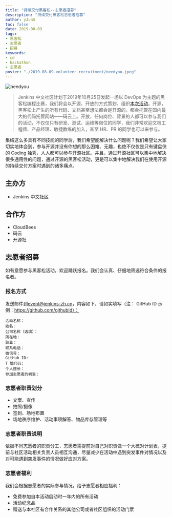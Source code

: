```yaml
---
title: "持续交付黑客松--志愿者招募"
description: "持续交付黑客松志愿者招募"
author: yJunS
toc: false
date: 2019-08-09
tags:
- 黑客松
- 志愿者
- 招募
keywords:
- cd
- hackathon
- 志愿者
poster: "./2019-08-09-volunteer-recruitment/needyou.jpeg"
---
```


![needyou](needyou.jpeg)

> Jenkins 中文社区计划于2019年10月25日发起一场以 DevOps 为主题的黑客松编程比赛，我们将会以开源、开放的方式策划、组织[本次活动](https://jenkins-zh.cn/event/beijing-2019-10-19/)。开源，黑客松上产生的所有代码、文档甚至想法都会是开源的，都会托管在国内最大的代码托管网站——码云上。开放，任何岗位、背景的人都可以参与我们的活动，不仅仅只有研发、测试、运维等岗位的同学，我们非常欢迎文档工程师、产品经理、敏捷教练的加入，甚至 HR、PR 的同学也可以来参与。

集结这么多具有不同技能的同学后，我们希望能解决什么问题呢？我们希望让大家切实地体会到，参与开源并没有你想的那么困难、无趣，也绝不仅仅是只有键盘侠的 Coding 独秀，人人都可以参与开源社区。并且，通过开源社区可以集中地解决很多通用性的问题，通过开源的黑客松活动，更是可以集中地解决我们在使用开源的持续交付方案时遇到的诸多痛点。

## 主办方
* Jenkins 中文社区

## 合作方
* CloudBees
* 码云
* 开源社

## 志愿者招募
如有意愿参与黑客松活动，欢迎踊跃报名。我们会认真、仔细地筛选符合条件的报名者。

### 报名方式
发送邮件到[event@jenkins-zh.cn](mailto:event@jenkins-zh.cn?subject=持续交付黑客松--志愿者报名)，内容如下，请如实填写（注： GitHub ID 示例：https://github.com/githubId）：
```
活动名称：
姓名：
公司名称（选填）：
所在地：
职业：
联系电话：
微信号：
GitHub ID:
T 恤尺码:
个人擅长：
参加志愿者的初衷：

```

### 志愿者职责划分
* 文案、宣传
* 拍照/摄像
* 签到、场地布置
* 场地秩序维护、活动事项解答、物品库存管理等

### 志愿者职责说明
依据不同志愿者的职责分工，志愿者需提前对自己对职责做一个大概对计划表，提前与社区活动相关负责人员相互沟通，尽量减少在活动中遇到突发事件对情况以及对可能遇到突发事件的情况做好应对方案。

### 志愿者福利
我们会根据志愿者的实际参与情况，给予志愿者相应福利：
* 免费参加自本活动启动时一年内的所有活动
* 活动纪念品
* 赠送与本社区有合作关系的其他公司或者社区组织的活动门票
